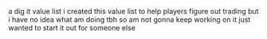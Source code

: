 a dig it value list i created this value list to help players figure out trading but i have no idea what am doing tbh so am not gonna keep working on it just wanted to start it out for someone else
